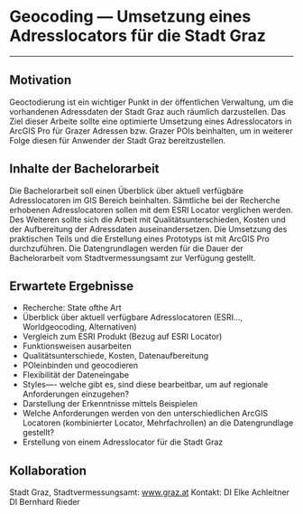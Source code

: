 # Geocoding — Umsetzung eines Adresslocators für die Stadt Graz

---
## Motivation
Geoctodierung ist ein wichtiger Punkt in der öffentlichen Verwaltung, um die vorhandenen Adressdaten der Stadt Graz auch räumlich darzustellen. Das Ziel dieser Arbeite sollte eine optimierte Umsetzung eines Adresslocators in ArcGIS Pro für Grazer Adressen bzw. Grazer POIs beinhalten, um in weiterer Folge diesen für Anwender der Stadt Graz bereitzustellen.

## Inhalte der Bachelorarbeit
Die Bachelorarbeit soll einen Überblick über aktuell verfügbäre Adresslocatoren im GIS Bereich beinhalten. Sämtliche bei der Recherche erhobenen Adresslocatoren sollen mit dem ESRI Locator verglichen werden. Des Weiteren sollte sich die Arbeit mit Qualitätsunterschieden, Kosten und der Aufbereitung der Adressdaten auseinandersetzen. Die Umsetzung des praktischen Teils und die Erstellung eines Prototyps ist mit ArcGIS Pro durchzuführen. Die Datengrundlagen werden für die Dauer der Bachelorarbeit vom Stadtvermessungsamt zur Verfügung gestellt.

## Erwartete Ergebnisse
* Recherche: State ofthe Art
* Überblick über aktuell verfügbare Adresslocatoren (ESRI..., Worldgeocoding, Alternativen)
* Vergleich zum ESRI Produkt (Bezug auf ESRI Locator)
* Funktionsweisen ausarbeiten
* Qualitätsunterschiede, Kosten, Datenaufbereitung
* POleinbinden und geocodieren
* Flexibilität der Dateneingabe
* Styles—- welche gibt es, sind diese bearbeitbar, um auf regionale Anforderungen einzugehen?
* Darstellung der Erkenntnisse mittels Beispielen
* Welche Anforderungen werden von den unterschiedlichen ArcGIS Locatoren (kombinierter Locator, Mehrfachrollen) an die Datengrundlage gestellt?
* Erstellung von einem Adresslocator für die Stadt Graz

## Kollaboration
Stadt Graz, Stadtvermessungsamt: www.graz.at
Kontakt: DI Elke Achleitner
DI Bernhard Rieder
